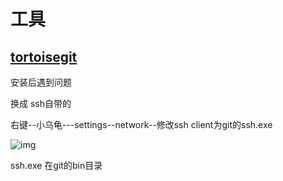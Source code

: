 # 工具

## [tortoisegit](https://tortoisegit.org/download/)

安装后遇到问题

换成 ssh自带的

右键--小乌龟---settings--network--修改ssh client为git的ssh.exe

![img](https://i.loli.net/2021/03/09/pgLZnizdxHYsrw2.png)

ssh.exe 在git的bin目录

